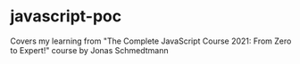 # javascript-poc
Covers my learning from "The Complete JavaScript Course 2021: From Zero to Expert!" course by Jonas Schmedtmann
